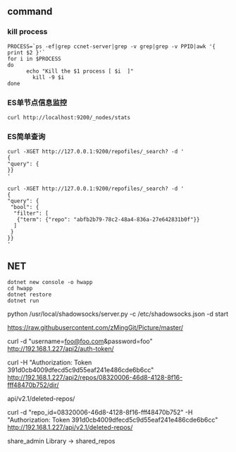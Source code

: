 ## command

### kill process
```
PROCESS=`ps -ef|grep ccnet-server|grep -v grep|grep -v PPID|awk '{ print $2 }'`
for i in $PROCESS
do
	  echo "Kill the $1 process [ $i  ]"
	    kill -9 $i
done
```



### ES单节点信息监控 

```
curl http://localhost:9200/_nodes/stats
```

### ES简单查询

```
curl -XGET http://127.0.0.1:9200/repofiles/_search? -d '
{
"query": {
}}
'

curl -XGET http://127.0.0.1:9200/repofiles/_search? -d '
{
"query": {
 "bool": {
  "filter": [
   {"term": {"repo": "abfb2b79-78c2-48a4-836a-27e642831b0f"}}
  ]
 }
}}
'
```


## NET
```
dotnet new console -o hwapp
cd hwapp
dotnet restore
dotnet run
```





 python /usr/local/shadowsocks/server.py -c /etc/shadowsocks.json -d start



 https://raw.githubusercontent.com/zMingGit/Picture/master/



curl -d "username=foo@foo.com&password=foo" http://192.168.1.227/api2/auth-token/

curl -H "Authorization: Token 391d0cb4009dfecd5c9d55eaf241e486cde6b6cc" http://192.168.1.227/api2/repos/08320006-46d8-4128-8f16-fff48470b752/dir/


api/v2.1/deleted-repos/

curl -d "repo_id=08320006-46d8-4128-8f16-fff48470b752" -H "Authorization: Token 391d0cb4009dfecd5c9d55eaf241e486cde6b6cc" http://192.168.1.227/api/v2.1/deleted-repos/




share_admin Library -> shared_repos

